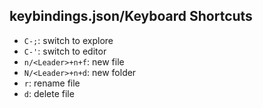 ## keybindings.json/Keyboard Shortcuts

- `C-;`: switch to explore
- `C-'`: switch to editor
- `n/<Leader>+n+f`: new file
- `N/<Leader>+n+d`: new folder
- `r`: rename file
- `d`: delete file
